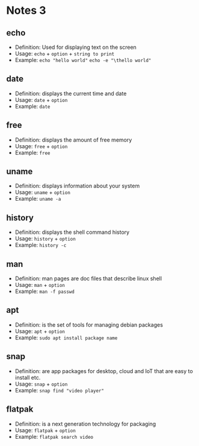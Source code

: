 # Notes 3

## echo
* Definition: Used for displaying text on the screen
* Usage: `echo` + `option` + `string to print`
* Example: `echo "hello world"`  `echo -e "\thello world"`
## date
* Definition: displays the current time and date
* Usage: `date` + `option`
* Example: `date`
## free
* Definition: displays the amount of free memory
* Usage: `free` + `option`
* Example: `free`
## uname
* Definition: displays information about your system
* Usage: `uname` + `option`
* Example: `uname -a`
## history
* Definition: displays the shell command history
* Usage: `history` + `option`
* Example: `history -c`
## man
* Definition: man pages are doc files that describe linux shell
* Usage: `man` + `option`
* Example: `man -f passwd`
## apt
* Definition: is the set of tools for managing debian packages
* Usage: `apt` + `option`
* Example: `sudo apt install package name`
## snap
* Definition: are app packages for desktop, cloud and IoT that are easy to install etc.
* Usage: `snap` + `option`
* Example: `snap find "video player"`
## flatpak
* Definition: is a next generation technology for packaging
* Usage: `flatpak` + `option`
* Example: `flatpak search video`